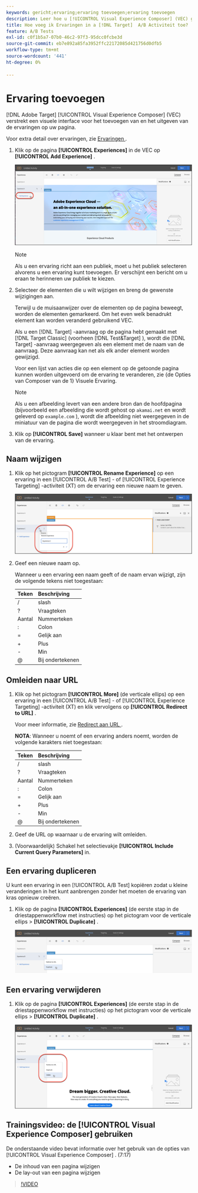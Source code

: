 ```yaml
---
keywords: gericht;ervaring;ervaring toevoegen;ervaring toevoegen
description: Leer hoe u [!UICONTROL Visual Experience Composer] (VEC) gebruikt in  [!DNL Adobe Target] .
title: Hoe voeg ik Ervaringen in a [!DNL Target]  A/B Activiteit toe?
feature: A/B Tests
exl-id: c0f1b5a7-07b0-46c2-97f3-95dcc0fcbe3d
source-git-commit: eb7e892a85fa3952ffc22172085d421756d0dfb5
workflow-type: tm+mt
source-wordcount: '441'
ht-degree: 0%

---
```


# Ervaring toevoegen

[!DNL Adobe Target] [!UICONTROL Visual Experience Composer] (VEC) verstrekt een visuele interface voor het toevoegen van en het uitgeven van de ervaringen op uw pagina.

Voor extra detail over ervaringen, zie [ Ervaringen ](/help/main/c-experiences/experiences.md#concept_A2E10F6AFB3D4AEAB6951EE14688848D).

1. Klik op de pagina **[!UICONTROL Experiences]** in de VEC op **[!UICONTROL Add Experience]** .

   ![ voegt de optie van de Ervaring toe ](/help/main/c-activities/t-test-ab/t-test-create-ab/assets/add-experience.png)

   >[!NOTE]
   >
   >Als u een ervaring richt aan een publiek, moet u het publiek selecteren alvorens u een ervaring kunt toevoegen. Er verschijnt een bericht om u eraan te herinneren uw publiek te kiezen.

1. Selecteer de elementen die u wilt wijzigen en breng de gewenste wijzigingen aan.

   Terwijl u de muisaanwijzer over de elementen op de pagina beweegt, worden de elementen gemarkeerd. Om het even welk benadrukt element kan worden veranderd gebruikend VEC.

   Als u een [!DNL Target] -aanvraag op de pagina hebt gemaakt met [!DNL Target Classic] (voorheen [!DNL Test&Target] ), wordt die [!DNL Target] -aanvraag weergegeven als een element met de naam van de aanvraag. Deze aanvraag kan net als elk ander element worden gewijzigd.

   Voor een lijst van acties die op een element op de getoonde pagina kunnen worden uitgevoerd om de ervaring te veranderen, zie {de Opties van Composer van de 1} Visuele Ervaring.[](/help/main/c-experiences/c-visual-experience-composer/viztarget-options.md)

   >[!NOTE]
   >
   >Als u een afbeelding levert van een andere bron dan de hoofdpagina (bijvoorbeeld een afbeelding die wordt gehost op `akamai.net` en wordt geleverd op `example.com` ), wordt die afbeelding niet weergegeven in de miniatuur van de pagina die wordt weergegeven in het stroomdiagram.

1. Klik op **[!UICONTROL Save]** wanneer u klaar bent met het ontwerpen van de ervaring.

## Naam wijzigen

1. Klik op het pictogram **[!UICONTROL Rename Experience]** op een ervaring in een [!UICONTROL A/B Test] - of [!UICONTROL Experience Targeting] -activiteit (XT) om de ervaring een nieuwe naam te geven.

   ![ noem ervaring anders ](/help/main/c-activities/t-test-ab/t-test-create-ab/assets/rename-experience.png)

2. Geef een nieuwe naam op.

   Wanneer u een ervaring een naam geeft of de naam ervan wijzigt, zijn de volgende tekens niet toegestaan:

   | Teken | Beschrijving |
   |--- |--- |
   | / | slash |
   | ? | Vraagteken |
   | Aantal | Nummerteken |
   | : | Colon |
   | = | Gelijk aan |
   | + | Plus |
   | - | Min |
   | @ | Bij ondertekenen |

## Omleiden naar URL

1. Klik op het pictogram **[!UICONTROL More]** (de verticale ellips) op een ervaring in een [!UICONTROL A/B Test] - of [!UICONTROL Experience Targeting] -activiteit (XT) en klik vervolgens op **[!UICONTROL Redirect to URL]** .

   Voor meer informatie, zie [ Redirect aan URL ](/help/main/c-experiences/c-visual-experience-composer/redirect-offer.md).

   **NOTA**: Wanneer u noemt of een ervaring anders noemt, worden de volgende karakters niet toegestaan:

   | Teken | Beschrijving |
   |--- |--- |
   | / | slash |
   | ? | Vraagteken |
   | Aantal | Nummerteken |
   | : | Colon |
   | = | Gelijk aan |
   | + | Plus |
   | - | Min |
   | @ | Bij ondertekenen |

1. Geef de URL op waarnaar u de ervaring wilt omleiden.

1. (Voorwaardelijk) Schakel het selectievakje **[!UICONTROL Include Current Query Parameters]** in.

## Een ervaring dupliceren

U kunt een ervaring in een [!UICONTROL A/B Test] kopiëren zodat u kleine veranderingen in het kunt aanbrengen zonder het moeten de ervaring van kras opnieuw creëren.

1. Klik op de pagina **[!UICONTROL Experiences]** (de eerste stap in de driestappenworkflow met instructies) op het pictogram voor de verticale ellips > **[!UICONTROL Duplicate]** .

   ![ Dupliceer ervaringsoptie ](/help/main/c-activities/t-test-ab/t-test-create-ab/assets/duplicate-experience.png)

## Een ervaring verwijderen

1. Klik op de pagina **[!UICONTROL Experiences]** (de eerste stap in de driestappenworkflow met instructies) op het pictogram voor de verticale ellips > **[!UICONTROL Duplicate]** .

   ![ de ervaringsoptie van de Schrapping ](/help/main/c-activities/t-test-ab/t-test-create-ab/assets/delete-experience.png)

## Trainingsvideo: de [!UICONTROL Visual Experience Composer] gebruiken

De onderstaande video bevat informatie over het gebruik van de opties van [!UICONTROL Visual Experience Composer] . (7:17)

* De inhoud van een pagina wijzigen
* De lay-out van een pagina wijzigen

>[!VIDEO](https://video.tv.adobe.com/v/17399)

